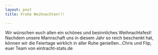 ```yaml
---
layout: post
title: Frohe Weihnachten!!!

---
```


Wir wünschen euch allen ein schönes und besinnliches Weihnachtsfest! Nachdem unsere Mannschaft uns in diesem Jahr so reich beschenkt hat, können wir die Feiertage wirklich in aller Ruhe genießen...Chris und Flip, euer Team von eintracht-stats.de


